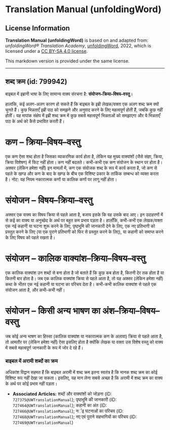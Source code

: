 # Translation Manual (unfoldingWord)

## License Information

**Translation Manual (unfoldingWord)** is based on and adapted from: _unfoldingWord® Translation Academy_, [unfoldingWord](https://unfoldingword.org/utw), 2022, which is licensed under a [CC BY-SA 4.0 license](https://creativecommons.org/licenses/by-sa/4.0/legalcode.en).

This markdown version is provided under the same license.



--------------------------------

## शब्द क्रम (id: 799942)

बाइबल में इब्रानी भाषा के लिए सामान्य वाक्य संरचना है: **संयोजन–क्रिया–विषय–वस्तु**।

हालांकि, कई अलग\-अलग कारण हो सकते हैं कि बाइबल के इब्री लेखक/वक्ता एक अलग शब्द क्रम क्यों चुनते हैं। कुछ भिन्नताएँ इब्री पाठ को समझने और अनुवाद करने के लिए महत्वपूर्ण होती हैं, जबकि कुछ नहीं होतीं। यह मापांक संक्षेप में इब्री शब्द क्रम में कुछ सबसे महत्वपूर्ण भिन्नताओं को समझाएगा और ये भिन्नताएँ पाठ के अर्थ को कैसे प्रभावित करती हैं।

**कण** – क्रिया–विषय–वस्तु
==========================

एक कण ऐसा शब्द होता है जिसका व्याकरणिक कार्य होता है, लेकिन यह मुख्य वाक्यांशों (जैसे संज्ञा, क्रिया, क्रिया विशेषण) में फिट नहीं होता। कण नहीं बदलते। कभी\-कभी एक कण संयोजन के स्थान पर होता है। अक्सर (लेकिन हमेशा नहीं) इन मामलों में, कण एक संयोजक शब्द के रूप में कार्य करता है, जो कण से पहले के खण्ड और कण के बाद के खण्ड के बीच एक विशिष्ट प्रकार के तार्किक सम्बन्ध को व्यक्त करता है। नोट: यह नियम नकारात्मक कणों या कालिक कणों पर लागू नहीं होता।

संयोजन – **विषय**–क्रिया–वस्तु
==============================

अक्सर एक वाक्य का विषय क्रिया से पहले आता है, बजाय इसके कि वह उसके बाद आए। इन उदाहरणों में से कई का वाक्य या अनुच्छेद के अर्थ पर बहुत कम प्रभाव पड़ता है। हालाँकि, कभी\-कभी एक लेखक/वक्ता एक नई कहानी या घटना शुरू करने के लिए, पृष्ठभूमि की जानकारी देने के लिए, एक नए प्रतिभागी को प्रस्तुत करने के लिए (या एक पुराने प्रतिभागी को फिर से प्रस्तुत करने के लिए), या कहानी को समाप्त करने के लिए विषय को पहले रखता है। 

संयोजन – **कालिक वाक्यांश**–क्रिया–विषय–वस्तु
=============================================

एक कालिक वाक्यांश उन शब्दों से बना होता है जो बताते हैं कि कुछ कब होता है, कितनी देर तक होता है या कितनी बार होता है। जब एक कालिक वाक्यांश क्रिया से पहले आता है, तो यह अक्सर (लेकिन हमेशा नहीं) कथा के भीतर एक नई कहानी या घटना का परिचय देता है। कभी\-कभी कालिक वाक्यांश से पहले एक संयोजन आता है, और कभी\-कभी नहीं।

संयोजन – **किसी अन्य भाषण का अंश**–क्रिया–विषय–वस्तु
====================================================

जब कोई अन्य भाषण का हिस्सा (कालिक वाक्यांश या नकारात्मक कण के अलावा) क्रिया से पहले आता है, तो आमतौर पर (लेकिन हमेशा नहीं) ऐसा इसलिए होता है क्योंकि लेखक या वक्ता उस विशेष वस्तु को वाक्य में सबसे महत्वपूर्ण जानकारी के रूप में जोर दे रहे हैं।

### बाइबल में अरामी शब्दों का क्रम

अधिकांश विद्वान सहमत हैं कि बाइबल अरामी में शब्द क्रम इतना स्वतंत्र है कि मानक शब्द क्रम का कोई विशिष्ट रूप नहीं देखा जा सकता। इसलिए, यह मान लेना सबसे अच्छा है कि अरामी में शब्द क्रम का वाक्य के अर्थ पर कोई प्रभाव नहीं पड़ता।

* **Associated Articles:** शब्दों और वाक्यांशों को जोड़ना (ID: `727375@UWTranslationManual`); पृष्ठभूमि की जानकारी (ID: `727464@UWTranslationManual`); कहानी का अंत (ID: `727466@UWTranslationManual`); नर्इ घटनाओं का परिचय (ID: `727468@UWTranslationManual`); नए एवं पुराने सहभागियों का परिचय (ID: `727469@UWTranslationManual`)

